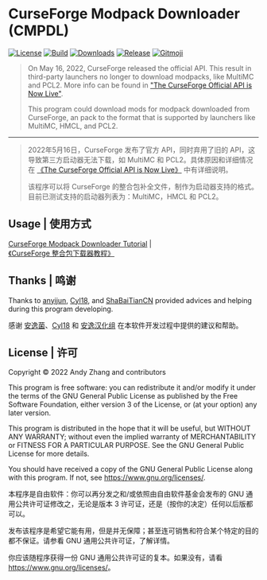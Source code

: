 # CurseForge Modpack Downloader (CMPDL)

[![License](https://shields.io/github/license/AnzhiZhang/CurseForgeModpackDownloader?label=License)](https://github.com/AnzhiZhang/CurseForgeModpackDownloader/blob/master/LICENSE)
[![Build](https://img.shields.io/github/actions/workflow/status/AnzhiZhang/CurseForgeModpackDownloader/release.yml?label=Build&branch=master)](https://github.com/AnzhiZhang/CurseForgeModpackDownloader/actions/workflows/release.yml)
[![Downloads](https://shields.io/github/downloads/AnzhiZhang/CurseForgeModpackDownloader/total?label=Downloads)](https://github.com/AnzhiZhang/CurseForgeModpackDownloader/releases)
[![Release](https://shields.io/github/v/release/AnzhiZhang/CurseForgeModpackDownloader?display_name=tag&include_prereleases&label=Release)](https://github.com/AnzhiZhang/CurseForgeModpackDownloader/releases/latest)
[![Gitmoji](https://img.shields.io/badge/gitmoji-%20😜%20😍-FFDD67.svg)](https://gitmoji.dev/)

> On May 16, 2022, CurseForge released the official API. This result in third-party launchers no longer to download modpacks, like MultiMC and PCL2. More info can be found in ["The CurseForge Official API is Now Live"](https://medium.com/overwolf/the-curseforge-official-api-is-now-live-d314606355c2).
>
> This program could download mods for modpack downloaded from CurseForge, an pack to the format that is supported by launchers like MultiMC, HMCL, and PCL2.

---

> 2022年5月16日，CurseForge 发布了官方 API，同时弃用了旧的 API，这导致第三方启动器无法下载，如 MultiMC 和 PCL2。具体原因和详细情况在 [《The CurseForge Official API is Now Live》](https://medium.com/overwolf/the-curseforge-official-api-is-now-live-d314606355c2) 中有详细说明。
>
> 该程序可以将 CurseForge 的整合包补全文件，制作为启动器支持的格式。目前已测试支持的启动器列表为：MultiMC，HMCL 和 PCL2。

## Usage | 使用方式

[CurseForge Modpack Downloader Tutorial](https://blog.zhanganzhi.com/en/2022/06/7b049d0aa9ff/) | [《CurseForge 整合包下载器教程》](https://blog.zhanganzhi.com/zh-CN/2022/06/7b049d0aa9ff/)

## Thanks | 鸣谢

Thanks to [anyijun](http://anyijun.com/), [Cyl18](https://github.com/Cyl18), and [ShaBaiTianCN](https://github.com/ShaBaiTianCN) provided advices and helping during this program developing.

感谢 [安逸菌](http://anyijun.com/)、[Cyl18](https://github.com/Cyl18) 和 [安逸汉化组](https://github.com/ShaBaiTianCN) 在本软件开发过程中提供的建议和帮助。

## License | 许可

Copyright © 2022 Andy Zhang and contributors

This program is free software: you can redistribute it and/or modify it under the terms of the GNU General Public License as published by the Free Software Foundation, either version 3 of the License, or (at your option) any later version.

This program is distributed in the hope that it will be useful, but WITHOUT ANY WARRANTY; without even the implied warranty of MERCHANTABILITY or FITNESS FOR A PARTICULAR PURPOSE. See the GNU General Public License for more details.

You should have received a copy of the GNU General Public License along with this program. If not, see <https://www.gnu.org/licenses/>.

本程序是自由软件：你可以再分发之和/或依照由自由软件基金会发布的 GNU 通用公共许可证修改之，无论是版本 3 许可证，还是（按你的决定）任何以后版都可以。

发布该程序是希望它能有用，但是并无保障；甚至连可销售和符合某个特定的目的都不保证。请参看 GNU 通用公共许可证，了解详情。

你应该随程序获得一份 GNU 通用公共许可证的复本。如果没有，请看 <https://www.gnu.org/licenses/>。
